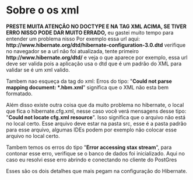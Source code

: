 <h1>Sobre o os xml</h1>
<b>PRESTE MUITA ATENÇÃO NO DOCTYPE E NA TAG XML ACIMA, SE TIVER ERRO NISSO 
    PODE DAR MUITO ERRADO,</b> eu gastei muito tempo para entender um problema nisso
    Por exemplo essa url aqui: <b>http://www.hibernate.org/dtd/hibernate-configuration-3.0.dtd</b>
    verifique no navegador se a url não foi atualizada, tente primeiro <b>http://www.hibernate.org/dtd/</b>
    e veja o que aparece por exemplo, essa url deve ser valida pois a aplicação usa o dtd
    que é um padrão do XML para validar se é um xml valido.
    <p>Tambem nao esqueça da tag do xml: <b><?xml version="1.0" encoding="UTF-8"?></b>
    Erros do tipo: "<b>Could not parse mapping document: *.hbm.xml</b>" significa que o XML não esta 
    bem formatado.</p>
    <p>Além disso existe outra coisa que da muito problema no hibernate, o local que fica o hibernate.cfg.xml,
    nesse caso você verá mensagens desse tipo: "<b>Could not locate cfg.xml resource</b>".
    Isso significa que o arquivo não está no local certo. Esse arquivo deve estar na pasta src,
    esse é a pasta padrão para esse arquivo, algumas IDEs podem por exemplo não colocar esse arquivo
    no local certo.</p>
    <p> Tambem temos os erros do tipo "<b>Error accessing stax stream</b>", para contonar esse erro,
    verifique se o banco de dados foi inicializado. Aqui no caso eu resolvi esse erro abrindo e conectando
    no cliente do PostGres<p>
    Esses são os dois detalhes que mais pegam na configuração do Hibernate.